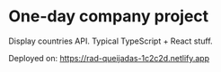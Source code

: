 # One-day company project

Display countries API. Typical TypeScript + React stuff. 

Deployed on: https://rad-queijadas-1c2c2d.netlify.app
